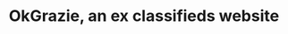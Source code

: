 ---
templateKey: index-page
title: OkGrazie, an ex classifieds website
image: /img/home-jumbotron.jpg
heading: OkGrazie introduces me to small/medium sized projects
subheading: Made in Visual Basic, C# and SQL Server
mainpitch:
  title: Why OkGrazie
  description: >
    OkGrazie was designed to compete with major classifieds websites, 
    carefully optimized for speed, and I was introducted to secure a website and a webserver.
description: >
  In 2011 I wanted to introduce me to a serious programming path, and I starded to searching for some business to not waste my time.
  I found that free classifieds were a good start and I thought (wrongly) that it was an easy business at that time to start with.
intro:
  blurbs:
    - image: /img/coffee.png
      text: >
        I worked almost 2 years in my spare time on OkGrazie and I learnt too much things about the path that needs a programmer to call himnself a good programmer.
        I don't think to be a problem solver and in Math I am not too much acquainted.
        The biggest thing learnt was that I got great limits and working on a project was hard and complicated.
    - image: /img/cofferear.png
      text: >
        First of all was the lack of material resources. Got a usb key with 1 Gb per month to navigate the web. I hadn't a smarphone, nor a good base of thecnological intoduction. I was by myself in all per all. I desn't follow nothing but facebook and ansa science to keep updated about thechnology news. All was based on Windows. I doesn't follow HN.
    - image: /img/tutors.png
      text: >
        I kept up and running this http://www.okgrazie.it for about 3 years from when I finished to code.
        Never had serious server issues. 
    - image: /img/meeting-space.png
      text: >
        We believe that good coffee has the power to bring people together.
        That’s why we decided to turn a corner of our shop into a cozy meeting
        space where you can hang out with fellow coffee lovers and learn about
        coffee making techniques. All of the artwork on display there is for
        sale. The full price you pay goes to the artist.
  heading: What we offer
  description: >
    Kaldi is the ultimmate spot for coffee lovers who want to learn about their
    java’s origin and support the farmers that grew it. We take coffee
    production, roasting and brewing seriously and we’re glad to pass that
    knowledge to anyone. This is an edit via identity...
main:
  heading: Great coffee with no compromises
  description: >
    We hold our coffee to the highest standards from the shrub to the cup.
    That’s why we’re meticulous and transparent about each step of the coffee’s
    journey. We personally visit each farm to make sure the conditions are
    optimal for the plants, farmers and the local environment.
  image1:
    alt: A close-up of a paper filter filled with ground coffee
    image: /img/products-grid3.jpg
  image2:
    alt: A green cup of a coffee on a wooden table
    image: /img/products-grid2.jpg
  image3:
    alt: Coffee beans
    image: /img/products-grid1.jpg
---